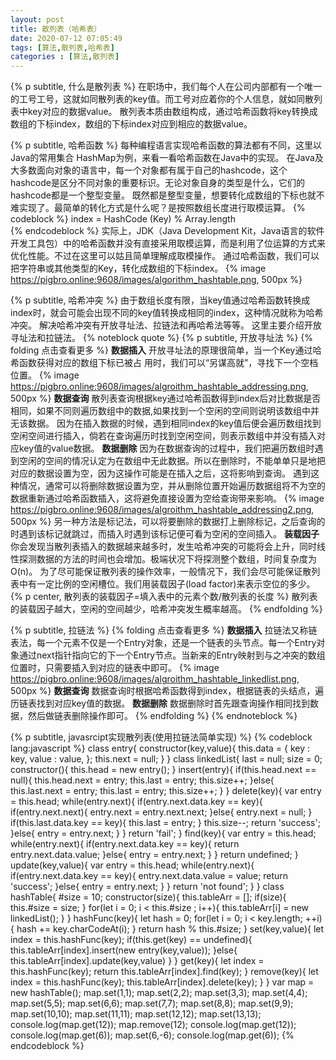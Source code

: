 ```yaml
---
layout: post
title: 散列表（哈希表）
date: 2020-07-12 07:05:49
tags: [算法,散列表,哈希表]
categories : [算法,散列表]
---
```

{% p subtitle, 什么是散列表 %}
在职场中，我们每个人在公司内部都有一个唯一的工号工号，这就如同散列表的key值。而工号对应着你的个人信息，就如同散列表中key对应的数据value。
散列表本质由数组构成，通过哈希函数将key转换成数组的下标index，数组的下标index对应到相应的数据value。

{% p subtitle, 哈希函数 %}
每种编程语言实现哈希函数的算法都有不同，这里以Java的常用集合 HashMap为例，来看一看哈希函数在Java中的实现。 在Java及大多数面向对象的语言中，每一个对象都有属于自己的hashcode，这个hashcode是区分不同对象的重要标识。无论对象自身的类型是什么，它们的hashcode都是一个整型变量。 既然都是整型变量，想要转化成数组的下标也就不难实现了。最简单的转化方式是什么呢？是按照数组长度进行取模运算。
{% codeblock %}
index = HashCode (Key) % Array.length  
{% endcodeblock %}
实际上，JDK（Java Development Kit，Java语言的软件开发工具包）中的哈希函数并没有直接采用取模运算，而是利用了位运算的方式来优化性能。不过在这里可以姑且简单理解成取模操作。 通过哈希函数，我们可以把字符串或其他类型的Key，转化成数组的下标index。
{% image https://pigbro.online:9608/images/algorithm_hashtable.png, 500px %}

{% p subtitle, 哈希冲突 %}
由于数组长度有限，当key值通过哈希函数转换成index时，就会可能会出现不同的key值转换成相同的index，这种情况就称为哈希冲突。
解决哈希冲突有开放寻址法、拉链法和再哈希法等等。
这里主要介绍开放寻址法和拉链法。
{% noteblock  quote %}
{% p subtitle, 开放寻址法 %}
{% folding 点击查看更多 %}
**数据插入**
开放寻址法的原理很简单，当一个Key通过哈希函数获得对应的数组下标已被占 用时，我们可以“另谋高就”，寻找下一个空档位置。
{% image https://pigbro.online:9608/images/algroithm_hashtable_addressing.png, 500px %}
**数据查询**
散列表查询根据key通过哈希函数得到index后对比数据是否相同，如果不同则遍历数组中的数据,如果找到一个空闲的空间则说明该数组中并无该数据。
因为在插入数据的时候，遇到相同index的key值后便会遍历数组找到空闲空间进行插入，倘若在查询遍历时找到空闲空间，则表示数组中并没有插入对应key值的value数据。
**数据删除**
因为在数据查询的过程中，我们把遍历数组时遇到空闲的空间的情况认定为在数组中无此数据。所以在删除时，不能单单只是地把对应的数据设置为空，因为这操作可能是在插入之后，这将影响到查询。
遇到这种情况，通常可以将删除数据设置为空，并从删除位置开始遍历数据组将不为空的数据重新通过哈希函数插入，这将避免直接设置为空给查询带来影响。
{% image https://pigbro.online:9608/images/algroithm_hashtable_addressing2.png, 500px %}
另一种方法是标记法，可以将要删除的数据打上删除标记，之后查询的时遇到该标记就跳过，而插入时遇到该标记便可看为空闲的空间插入。
**装载因子**
你会发现当散列表插入的数据越来越多时，发生哈希冲突的可能将会上升，同时线性探测数据的方法的时间也会增加。极端状况下将探测整个数组，时间复杂度为O(n)。
为了尽可能保证散列表的操作效率，一般情况下，我们会尽可能保证散列表中有一定比例的空闲槽位。我们用装载因子(load factor)来表示空位的多少。
{% p center, 散列表的装载因子=填入表中的元素个数/散列表的长度 %}
散列表的装载因子越大，空闲的空间越少，哈希冲突发生概率越高。
{% endfolding %}

{% p subtitle, 拉链法 %}
{% folding 点击查看更多 %}
**数据插入**
拉链法又称链表法，每一个元素不仅是一个Entry对象，还是一个链表的头节点。每一个Entry对象通过next指针指向它的下一个Entry节点。当新来的Entry映射到与之冲突的数组位置时，只需要插入到对应的链表中即可。
{% image https://pigbro.online:9608/images/algroithm_hashtable_linkedlist.png, 500px %}
**数据查询**
数据查询时根据哈希函数得到index，根据链表的头结点，遍历链表找到对应key值的数据。
**数据删除**
数据删除时首先跟查询操作相同找到数据，然后做链表删除操作即可。
{% endfolding %}
{% endnoteblock %}

{% p subtitle, javasrcipt实现散列表(使用拉链法简单实现) %}
{% codeblock lang:javascript %}
    class entry{
        constructor(key,value){
            this.data = {
                key : key,
                value : value,
            };
            this.next = null;
        }
    }
    class linkedList{
        last = null;
        size = 0;
        constructor(){
            this.head = new entry();
        }
        insert(entry){
            if(this.head.next == null){
                this.head.next = entry;
                this.last = entry;
                this.size++;
            }else{
                this.last.next = entry;
                this.last = entry;
                this.size++;
            }
        }
        delete(key){
            var entry = this.head;
            while(entry.next){
                if(entry.next.data.key == key){
                    if(entry.next.next){
                        entry.next = entry.next.next;
                    }else{
                        entry.next = null;
                    }
                    if(this.last.data.key == key){
                        this.last = entry;
                    }
                    this.size--;
                    return 'success';
                }else{
                    entry = entry.next;
                }
            }
            return 'fail';
        }
        find(key){
            var entry = this.head;
            while(entry.next){
                if(entry.next.data.key == key){
                    return entry.next.data.value;
                }else{
                    entry = entry.next;
                }
            }
            return undefined;
        }
        update(key,value){
            var entry = this.head;
            while(entry.next){
                if(entry.next.data.key == key){
                    entry.next.data.value = value;
                    return 'success';
                }else{
                    entry = entry.next;
                }
            }
            return 'not found';
        }
    }
    class hashTable{
        #size = 10;
        constructor(size){
            this.tableArr = [];
            if(size){
                this.#size = size;
            }
            for(let i = 0; i < this.#size ; i++){
                this.tableArr[i] = new linkedList();
            }
        }
        hashFunc(key){
            let hash = 0;
            for(let i = 0; i < key.length; ++i){
                hash += key.charCodeAt(i);
            }
            return hash % this.#size;
        }
        set(key,value){
            let index = this.hashFunc(key);
            if(this.get(key) == undefined){
                this.tableArr[index].insert(new entry(key,value));
            }else{
                this.tableArr[index].update(key,value)
            }
        }
        get(key){
            let index = this.hashFunc(key);
            return this.tableArr[index].find(key);
        }
        remove(key){
            let index = this.hashFunc(key);
            this.tableArr[index].delete(key);
        }
    }
    var map = new hashTable();
    map.set(1,1);
    map.set(2,2);
    map.set(3,3);
    map.set(4,4);
    map.set(5,5);
    map.set(6,6);
    map.set(7,7);
    map.set(8,8);
    map.set(9,9);
    map.set(10,10);
    map.set(11,11);
    map.set(12,12);
    map.set(13,13);
    console.log(map.get(12));
    map.remove(12);
    console.log(map.get(12));
    console.log(map.get(6));
    map.set(6,-6);
    console.log(map.get(6));
{% endcodeblock %}
